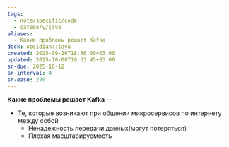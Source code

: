 ```yaml
---
tags:
  - note/specific/code
  - category/java
aliases:
  - Какие проблемы решает Kafka
deck: obsidian::java
created: 2025-09-16T18:36:09+03:00
updated: 2025-10-08T19:33:45+03:00
sr-due: 2025-10-12
sr-interval: 4
sr-ease: 270
---
```


**Какие проблемы решает Kafka**
—
- Те, которые возникают при общении микросервисов по интернету между собой
	- Ненадежность передачи данных(могут потеряться)
	- Плохая масштабируемость
